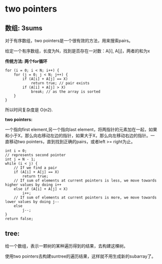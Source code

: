# two pointers

## 数组: 3sums
对于有序数组，two pointers是一个很有效的方法，用来搜索pairs。

给定一个有序数组，长度为N，找到是否存在一对数：A[i], A[j]，两者的和为x

**传统方法: 两个for循环**
```
for (i = 0; i < N; i++) { 
    for (j = 0; j < N; j++) { 
        if (A[i] + A[j] == X) 
            return true; // pair exists 
        if (A[i] + A[j] > X) 
            break; // as the array is sorted 
    } 
} 
```
所以时间复杂度是 O(n2).

**two pointers:**

一个指向first element,另一个指向last element，将两指针的元素加在一起，如果和小于X，那么向右移动左边的指针，如果大于X，那么向左移动右边的指针。一直移动two pointers，直到找到正确的pairs，或者left >= right为止。
```
int i = 0; 
// represents second pointer 
int j = N - 1; 
while (i < j) { 
    // If we find a pair 
    if (A[i] + A[j] == X) 
        return true;   
    // If sum of elements at current pointers is less, we move towards higher values by doing i++ 
    else if (A[i] + A[j] < X) 
        i++; 
    // If sum of elements at current pointers is more, we move towards lower values by doing j-- 
    else
        j--; 
} 
return false; 
```
## tree:
给一个数组，表示一颗树的某种遍历得到的结果，去构建这棵树。

使用two pointers去构建suntree的遍历结果，这样就不用生成新的subarray了。
